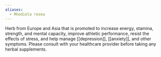 ```yaml
---
aliases:
  - Rhodiola rosea
---
```

Herb from Europe and Asia that is promoted to increase energy, stamina, strength, and mental capacity, improve athletic performance, resist the effects of stress, and help manage [[depression]], [[anxiety]], and other symptoms. Please consult with your healthcare provider before taking any herbal supplements.